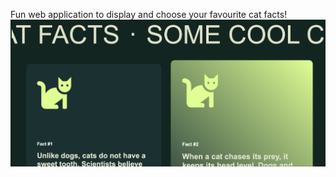 Fun web application to display and choose your favourite cat facts!
![Cat: Screenshot_2024-02-25_at_10.59.26_pm.png](assets/pic.png)
